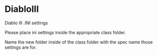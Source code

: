 # DiabloIII



Diablo III .INI settings



Please place ini settings inside the appropriate class folder.

Name the new folder inside of the class folder with the spec name those settings are for.
          
